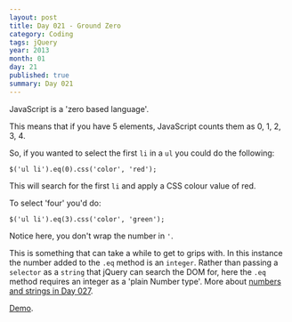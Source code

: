 ```yaml
---
layout: post
title: Day 021 - Ground Zero
category: Coding
tags: jQuery
year: 2013
month: 01
day: 21
published: true
summary: Day 021
---
```


JavaScript is a 'zero based language'.

This means that if you have 5 elements, JavaScript counts them as 0, 1, 2, 3, 4.

So, if you wanted to select the first `li` in a `ul` you could do the following:

	$('ul li').eq(0).css('color', 'red');


This will search for the first `li` and apply a CSS colour value of red.

To select 'four' you'd do:

	$('ul li').eq(3).css('color', 'green');


Notice here, you don't wrap the number in `'`.

This is something that can take a while to get to grips with. In this instance the number added to the `.eq` method is an `integer`. Rather than passing a `selector` as a `string` that jQuery can search the DOM for, here the `.eq` method requires an integer as a 'plain Number type'. More about [numbers and strings in Day 027](/Day-027).

[Demo](/demos/Day-021.html).